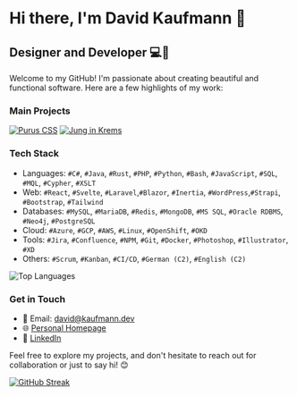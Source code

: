 # Hi there, I'm David Kaufmann 👋

## Designer and Developer 💻🎨

Welcome to my GitHub! I'm passionate about creating beautiful and functional software. Here are a few highlights of my work:

### Main Projects

[![Purus CSS](https://github-readme-stats.vercel.app/api/pin/?username=kaufmann-dev&repo=PurusCss&theme=dark)](https://github.com/kaufmann-dev/PurusCss)
[![Jung in Krems](https://github-readme-stats.vercel.app/api/pin/?username=kaufmann-dev&repo=JungInKrems&theme=dark)](https://github.com/kaufmann-dev/JungInKrems)

### Tech Stack
- Languages: `#C#`, `#Java`, `#Rust`, `#PHP`, `#Python`, `#Bash`, `#JavaScript`, `#SQL`, `#MQL`, `#Cypher`, `#XSLT`
- Web: `#React`, `#Svelte`, `#Laravel`,`#Blazor`, `#Inertia`, `#WordPress`,`#Strapi`, `#Bootstrap`, `#Tailwind`
- Databases: `#MySQL`, `#MariaDB`, `#Redis`, `#MongoDB`, `#MS SQL`, `#Oracle RDBMS`, `#Neo4j`, `#PostgreSQL`
- Cloud: `#Azure`, `#GCP`, `#AWS`, `#Linux`, `#OpenShift`, `#OKD`
- Tools: `#Jira`, `#Confluence`, `#NPM`, `#Git`, `#Docker`, `#Photoshop`, `#Illustrator`, `#XD`
- Others: `#Scrum`, `#Kanban`, `#CI/CD`, `#German (C2)`, `#English (C2)`

![Top Languages](https://github-readme-stats.vercel.app/api/top-langs/?username=kaufmann-dev&layout=compact&theme=dark)

### Get in Touch

- 📧 Email: [david@kaufmann.dev](mailto:david@kaufmann.dev)
- 🌐 [Personal Homepage](https://david.kaufman.dev)
- 💼 [LinkedIn](https://www.linkedin.com/in/david-kaufmann-dev)

Feel free to explore my projects, and don't hesitate to reach out for collaboration or just to say hi! 😊

[![GitHub Streak](https://streak-stats.demolab.com?user=kaufmann-dev&theme=transparent&hide_border=true&date_format=j%20M%5B%20Y%5D)](https://git.io/streak-stats)
